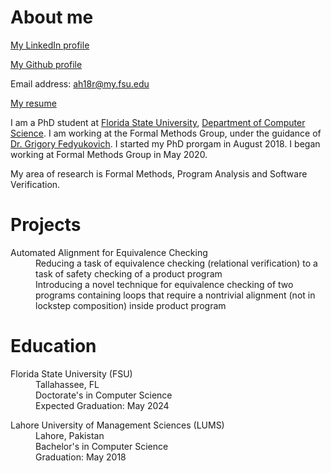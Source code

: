 # About me

[My LinkedIn profile](https://www.linkedin.com/in/a-hamza/)

[My Github profile](https://github.com/a-hamza-r)

Email address: [ah18r@my.fsu.edu](mailto:ah18r@my.fsu.edu)

[My resume](https://a-hamza-r.github.io/pdfs/resume.pdf)

I am a PhD student at [Florida State University](https://www.fsu.edu/), [Department of Computer Science](https://www.cs.fsu.edu/). I am working at the Formal Methods Group, under the guidance of [Dr. Grigory Fedyukovich](http://www.cs.fsu.edu/~grigory/). I started my PhD prorgam in August 2018. I began working at Formal Methods Group in May 2020. 

My area of research is Formal Methods, Program Analysis and Software Verification. 


# Projects

<dl>
	<dt>Automated Alignment for Equivalence Checking</dt>
	<dd>Reducing a task of equivalence checking (relational verification) to a task of safety checking of a product program</dt>
	<dd>Introducing a novel technique for equivalence checking of two programs containing loops that require a nontrivial alignment (not in lockstep composition) inside product program</dd>
</dl>


# Education

<dl>
<dt>Florida State University (FSU)</dt>
<dd>Tallahassee, FL</dd>
<dd>Doctorate's in Computer Science</dd>
<dd>Expected Graduation: May 2024</dd>
</dl>

<dl>
<dt>Lahore University of Management Sciences (LUMS)</dt>
<dd>Lahore, Pakistan</dd>
<dd>Bachelor's in Computer Science</dd>
<dd>Graduation: May 2018</dd>
</dl>

